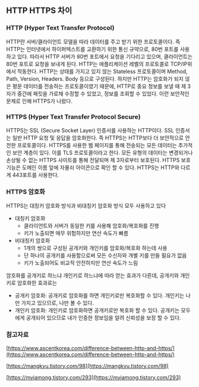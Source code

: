 ## HTTP HTTPS 차이


### HTTP (Hyper Text Transfer Protocol)


HTTP란 서버/클라이언트 모델을 따라 데이터를 주고 받기 위한 프로토콜이다. 즉 HTTP는 인터넷에서 하이퍼텍스트를 교환하기 위한 통신 규약으로, 80번 포트를 사용하고 있다. 따라서 HTTP 서버가 80번 포트에서 요청을 기다리고 있으며, 클라이언트는 80번 포트로 요청을 보내게 된다. HTTP는 애플리케이션 레벨의 프로토콜로 TCP/IP위에서 작동한다. HTTP는 상태를 가지고 있지 않는 Stateless 프로토콜이며 Method, Path, Version, Headers. Body 등으로 구성된다. 하지만 HTTP는 암호화가 되지 않은 평문 데이터를 전송하는 프로토콜이였기 때문에, HTTP로 중요 정보를 보낼 때 제 3자가 중간에 패킷을 가로채 수정할 수 있었고, 정보를 조회할 수 있었다. 이런 보안적인 문제로 인해 HTTPS가 나왔다. 

### HTTPS (Hyper Text Transfer Protocol Secure)


HTTPS는 SSL (Secure Socket Layer) 인증서를 사용하는 HTTP이다. SSL 인증서는 일반 HTTP 요청 및 응답을 암호화한다. 즉 HTTPS는 HTTP보다 더 보안적으로 안전한 프로토콜이다. HTTPS를 사용한 웹 페이지를 통해 전송되는 모든 데이터는 추가적인 보안 계층이 있다. 이를 TLS 프로토콜이라고 한다. 모든 유형의 데이터는 변경되거나 손상될 수 없는 HTTPS 사이트를 통해 전달되며 제 3자로부터 보호된다. HTTPS 보호 기능은 도메인 이름 앞에 자물쇠 아이콘으로 확인 할 수 있다. HTTPS는 HTTP와 다르게 443포트를 사용한다. 

### HTTPS 암호화


HTTPS는 대칭키 암호화 방식과 비대칭키 암호화 방식 모두 사용하고 있다

- 대칭키 암호화
    - 클라이언트와 서버가 동일한 키를 사용해 암호화/복호화를 진행
    - 키가 노출되면 매무 위험하지만 연산 속도가 빠름
- 비대칭키 암호화
    - 1개의 쌍으로 구성된 공개키와 개인키를 암호화/복호화 하는데 사용
    - 단 하나의 공개키를 사용함으로써 모든 수신자와 개별 키를 만들 필요가 없음
    - 키가 노출되어도 비교적 안전하지만 연산 속도가 느림

암호화를 공개키로 하느냐 개인키로 하느냐에 따라 얻는 효과가 다른데, 공개키와 개인키로 암호화한 효과로는

- 공개키 암호화: 공개키로 암호화를 하면 개인키로만 복호화할 수 있다. 개인키는 나만 가지고 있으므로, 나만 볼 수 있다.
- 개인키 암호화: 개인키로 암호화하면 공개키로만 복호화 할 수 있다. 공개키는 모두에게 공개되어 있으므로 내가 인증한 정보임을 알려 신뢰성을 보장 할 수 있다.

### 참고자료


[https://www.ascentkorea.com/difference-between-http-and-https/](https://www.ascentkorea.com/difference-between-http-and-https/) 

[https://mangkyu.tistory.com/98](https://mangkyu.tistory.com/98) 

[https://myjamong.tistory.com/293](https://myjamong.tistory.com/293)
